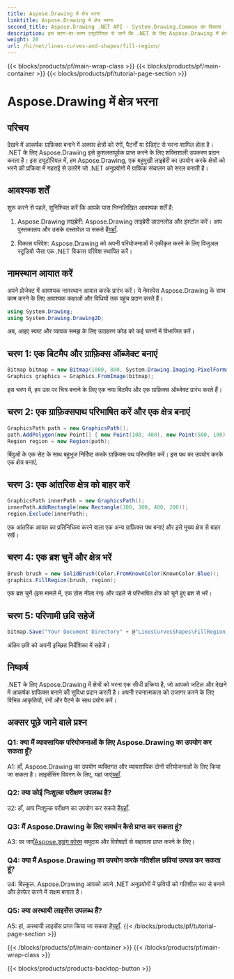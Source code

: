```yaml
---
title: Aspose.Drawing में क्षेत्र भरना
linktitle: Aspose.Drawing में क्षेत्र भरना
second_title: Aspose.Drawing .NET API - System.Drawing.Common का विकल्प
description: इस चरण-दर-चरण ट्यूटोरियल से जानें कि .NET के लिए Aspose.Drawing में क्षेत्रों को कैसे भरें। अपने ग्राफ़िक डिज़ाइन कौशल को सहजता से बढ़ाएं।
weight: 20
url: /hi/net/lines-curves-and-shapes/fill-region/
---
```


{{< blocks/products/pf/main-wrap-class >}}
{{< blocks/products/pf/main-container >}}
{{< blocks/products/pf/tutorial-page-section >}}

# Aspose.Drawing में क्षेत्र भरना

## परिचय

देखने में आकर्षक ग्राफ़िक्स बनाने में अक्सर क्षेत्रों को रंगों, पैटर्नों या ग्रेडिएंट से भरना शामिल होता है। .NET के लिए Aspose.Drawing इसे कुशलतापूर्वक प्राप्त करने के लिए शक्तिशाली उपकरण प्रदान करता है। इस ट्यूटोरियल में, हम Aspose.Drawing, एक बहुमुखी लाइब्रेरी का उपयोग करके क्षेत्रों को भरने की प्रक्रिया में गहराई से उतरेंगे जो .NET अनुप्रयोगों में ग्राफिक संचालन को सरल बनाती है।

## आवश्यक शर्तें

शुरू करने से पहले, सुनिश्चित करें कि आपके पास निम्नलिखित आवश्यक शर्तें हैं:

1.  Aspose.Drawing लाइब्रेरी: Aspose.Drawing लाइब्रेरी डाउनलोड और इंस्टॉल करें। आप पुस्तकालय और उसके दस्तावेज़ पा सकते हैं[यहाँ](https://reference.aspose.com/drawing/net/).

2. विकास परिवेश: Aspose.Drawing को अपनी परियोजनाओं में एकीकृत करने के लिए विजुअल स्टूडियो जैसा एक .NET विकास परिवेश स्थापित करें।

## नामस्थान आयात करें

अपने प्रोजेक्ट में आवश्यक नामस्थान आयात करके प्रारंभ करें। ये नेमस्पेस Aspose.Drawing के साथ काम करने के लिए आवश्यक कक्षाओं और विधियों तक पहुंच प्रदान करते हैं।

```csharp
using System.Drawing;
using System.Drawing.Drawing2D;
```


अब, आइए स्पष्ट और व्यापक समझ के लिए उदाहरण कोड को कई चरणों में विभाजित करें।

## चरण 1: एक बिटमैप और ग्राफ़िक्स ऑब्जेक्ट बनाएं

```csharp
Bitmap bitmap = new Bitmap(1000, 800, System.Drawing.Imaging.PixelFormat.Format32bppPArgb);
Graphics graphics = Graphics.FromImage(bitmap);
```

इस चरण में, हम उस पर चित्र बनाने के लिए एक नया बिटमैप और एक ग्राफ़िक्स ऑब्जेक्ट प्रारंभ करते हैं।

## चरण 2: एक ग्राफ़िक्सपाथ परिभाषित करें और एक क्षेत्र बनाएं

```csharp
GraphicsPath path = new GraphicsPath();
path.AddPolygon(new Point[] { new Point(100, 400), new Point(500, 100), new Point(900, 400), new Point(500, 700) });
Region region = new Region(path);
```

बिंदुओं के एक सेट के साथ बहुभुज निर्दिष्ट करके ग्राफ़िक्स पथ परिभाषित करें। इस पथ का उपयोग करके एक क्षेत्र बनाएं.

## चरण 3: एक आंतरिक क्षेत्र को बाहर करें

```csharp
GraphicsPath innerPath = new GraphicsPath();
innerPath.AddRectangle(new Rectangle(300, 300, 400, 200));
region.Exclude(innerPath);
```

एक आंतरिक आयत का प्रतिनिधित्व करने वाला एक अन्य ग्राफ़िक्स पथ बनाएं और इसे मुख्य क्षेत्र से बाहर रखें।

## चरण 4: एक ब्रश चुनें और क्षेत्र भरें

```csharp
Brush brush = new SolidBrush(Color.FromKnownColor(KnownColor.Blue));
graphics.FillRegion(brush, region);
```

एक ब्रश चुनें (इस मामले में, एक ठोस नीला रंग) और पहले से परिभाषित क्षेत्र को चुने हुए ब्रश से भरें।

## चरण 5: परिणामी छवि सहेजें

```csharp
bitmap.Save("Your Document Directory" + @"LinesCurvesShapes\FillRegion_out.png");
```

अंतिम छवि को अपनी इच्छित निर्देशिका में सहेजें।

## निष्कर्ष

.NET के लिए Aspose.Drawing में क्षेत्रों को भरना एक सीधी प्रक्रिया है, जो आपको जटिल और देखने में आकर्षक ग्राफिक्स बनाने की सुविधा प्रदान करती है। अपनी रचनात्मकता को उजागर करने के लिए विभिन्न आकृतियों, रंगों और पैटर्न के साथ प्रयोग करें।

## अक्सर पूछे जाने वाले प्रश्न

### Q1: क्या मैं व्यावसायिक परियोजनाओं के लिए Aspose.Drawing का उपयोग कर सकता हूँ?

 A1: हाँ, Aspose.Drawing का उपयोग व्यक्तिगत और व्यावसायिक दोनों परियोजनाओं के लिए किया जा सकता है। लाइसेंसिंग विवरण के लिए, यहां जाएं[यहाँ](https://purchase.aspose.com/buy).

### Q2: क्या कोई निःशुल्क परीक्षण उपलब्ध है?

 उ2: हाँ, आप निःशुल्क परीक्षण का उपयोग कर सकते हैं[यहाँ](https://releases.aspose.com/).

### Q3: मैं Aspose.Drawing के लिए समर्थन कैसे प्राप्त कर सकता हूं?

 A3: पर जाएँ[Aspose.ड्राइंग फोरम](https://forum.aspose.com/c/diagram/17) समुदाय और विशेषज्ञों से सहायता प्राप्त करने के लिए।

### Q4: क्या मैं Aspose.Drawing का उपयोग करके गतिशील छवियां उत्पन्न कर सकता हूं?

उ4: बिल्कुल. Aspose.Drawing आपको अपने .NET अनुप्रयोगों में छवियों को गतिशील रूप से बनाने और हेरफेर करने में सक्षम बनाता है।

### Q5: क्या अस्थायी लाइसेंस उपलब्ध हैं?

 A5: हां, अस्थायी लाइसेंस प्राप्त किया जा सकता है[यहाँ](https://purchase.aspose.com/temporary-license/).
{{< /blocks/products/pf/tutorial-page-section >}}

{{< /blocks/products/pf/main-container >}}
{{< /blocks/products/pf/main-wrap-class >}}

{{< blocks/products/products-backtop-button >}}
